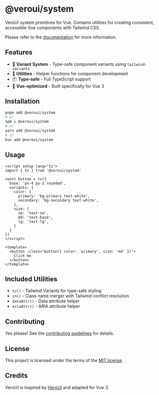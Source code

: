 # @veroui/system

VeroUI system primitives for Vue. Contains utilities for creating consistent, accessible Vue components with Tailwind CSS.

Please refer to the [documentation](https://veroui.com) for more information.

## Features

- 🎨 **Variant System** - Type-safe component variants using `tailwind-variants`
- 🔧 **Utilities** - Helper functions for component development
- 📦 **Type-safe** - Full TypeScript support
- 🎯 **Vue-optimized** - Built specifically for Vue 3

## Installation
```sh
pnpm add @veroui/system
# or
npm i @veroui/system
# or
yarn add @veroui/system
# or
bun add @veroui/system
```

## Usage
```vue
<script setup lang="ts">
import { tv } from '@veroui/system'

const button = tv({
  base: 'px-4 py-2 rounded',
  variants: {
    color: {
      primary: 'bg-primary text-white',
      secondary: 'bg-secondary text-white',
    },
    size: {
      sm: 'text-sm',
      md: 'text-base',
      lg: 'text-lg',
    }
  }
})
</script>

<template>
  <button :class="button({ color: 'primary', size: 'md' })">
    Click me
  </button>
</template>
```

## Included Utilities

- `tv()` - Tailwind Variants for type-safe styling
- `cn()` - Class name merger with Tailwind conflict resolution
- `dataAttr()` - Data attribute helper
- `ariaAttr()` - ARIA attribute helper

## Contributing

Yes please! See the [contributing guidelines](https://github.com/yourusername/veroui/blob/main/CONTRIBUTING.md) for details.

## License

This project is licensed under the terms of the [MIT license](https://github.com/yourusername/veroui/blob/main/LICENSE).

## Credits

VeroUI is inspired by [HeroUI](https://heroui.com) and adapted for Vue 3.

